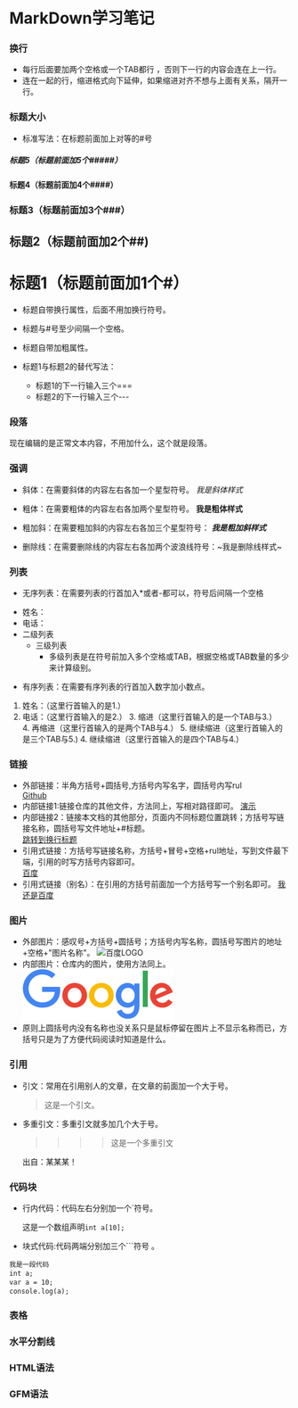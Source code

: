 # MarkDown学习笔记
### 换行 
- 每行后面要加两个空格或一个TAB都行	，否则下一行的内容会连在上一行。	
- 连在一起的行，缩进格式向下延伸，如果缩进对齐不想与上面有关系，隔开一行。

### 标题大小
- 标准写法：在标题前面加上对等的#号
##### 标题5（标题前面加5个#####）
#### 标题4（标题前面加4个####）
### 标题3（标题前面加3个###）
## 标题2（标题前面加2个##)
# 标题1（标题前面加1个#） 
  - 标题自带换行属性，后面不用加换行符号。
  - 标题与#号至少间隔一个空格。
  - 标题自带加粗属性。

- 标题1与标题2的替代写法：	
  - 标题1的下一行输入三个===	
  - 标题2的下一行输入三个---	

### 段落
现在编辑的是正常文本内容，不用加什么，这个就是段落。	

### 强调
- 斜体：在需要斜体的内容左右各加一个星型符号。 *我是斜体样式*

- 粗体：在需要粗体的内容左右各加两个星型符号。 **我是粗体样式**

- 粗加斜：在需要粗加斜的内容左右各加三个星型符号： ***我是粗加斜样式***

- 删除线：在需要删除线的内容左右各加两个波浪线符号：~我是删除线样式~

### 列表
- 无序列表：在需要列表的行首加入*或者-都可以，符号后间隔一个空格
* 姓名：
* 电话：
 * 二级列表
   * 三级列表
     * 多级列表是在符号前加入多个空格或TAB，根据空格或TAB数量的多少来计算级别。

- 有序列表：在需要有序列表的行首加入数字加小数点。
1. 姓名：（这里行首输入的是1.）	
2. 电话：（这里行首输入的是2.）
	3.  缩进（这里行首输入的是一个TAB与3.）	
		4. 再缩进（这里行首输入的是两个TAB与4.）
			5.  继续缩进（这里行首输入的是三个TAB与5.)
				4.  继续缩进（这里行首输入的是四个TAB与4.）

### 链接
- 外部链接：半角方括号+圆括号,方括号内写名字，圆括号内写rul	
  [Github](https://www.github.com)
- 内部链接1:链接仓库的其他文件，方法同上，写相对路径即可。	
  [演示](test.md)
- 内部链接2：链接本文档的其他部分，页面内不同标题位置跳转；方括号写链接名称，圆括号写文件地址+#标题。	
  [跳转到换行标题](MarkDown学习笔记.md#换行)
- 引用式链接：方括号写链接名称，方括号+冒号+空格+rul地址，写到文件最下端，引用的时写方括号内容即可。	
  [百度] 
- 引用式链接（别名）：在引用的方括号前面加一个方括号写一个别名即可。	
  [我还是百度][百度]

### 图片
- 外部图片：感叹号+方括号+圆括号；方括号内写名称，圆括号写图片的地址+空格+"图片名称"。
  ![百度LOGO](https://www.baidu.com/img/PCtm_d9c8750bed0b3c7d089fa7d55720d6cf.png "百度网站搞过来的图片")
- 内部图片：仓库内的图片，使用方法同上。	
  ![谷歌logo](images/googlelogo_color_272x92dp.png "图片是仓库内的")
- 原则上圆括号内没有名称也没关系只是鼠标停留在图片上不显示名称而已，方括号只是为了方便代码阅读时知道是什么。

### 引用
- 引文：常用在引用别人的文章，在文章的前面加一个大于号。	
   >这是一个引文。
- 多重引文：多重引文就多加几个大于号。	
   >>>> 这是一个多重引文	

   出自：某某某！	

### 代码块
- 行内代码：代码左右分别加一个`符号。	

  这是一个数组声明`int a[10];`
- 块式代码:代码两端分别加三个```符号 。
```
我是一段代码
int a;
var a = 10; 
console.log(a);
```



### 表格

### 水平分割线

### HTML语法

### GFM语法

<!--             下面是本文档中用到的链接                   -->		

[百度]: http://baidu.com
